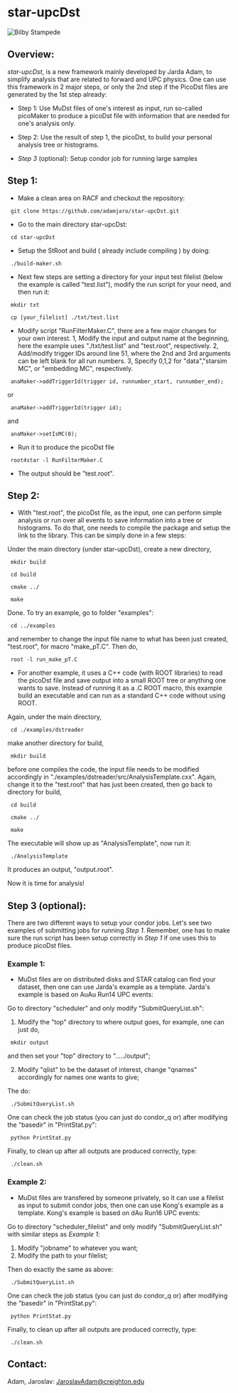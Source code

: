 # star-upcDst

![Bilby Stampede](https://cds.cern.ch/record/2288105/files/fig1.png)

## Overview:

*star-upcDst*, is a new framework mainly developed by Jarda Adam, to simplify analysis that are related to forward and UPC physics. One can use this framework in 2 major steps, or only the 2nd step if the PicoDst files are generated by the 1st step already:

- Step 1: Use MuDst files of one's interest as input, run so-called picoMaker to produce a picoDst file with information that are needed for one's analysis only. 
- Step 2: Use the result of step 1, the picoDst, to build your personal analysis tree or histograms. 

- *Step 3* (optional): Setup condor job for running large samples

## Step 1:

- Make a clean area on RACF and checkout the repository:

<pre><code> git clone https://github.com/adamjaro/star-upcDst.git </pre></code>

- Go to the main directory star-upcDst:

<pre><code> cd star-upcDst </pre></code>

- Setup the StRoot and build ( already include compiling ) by doing:

<pre><code> ./build-maker.sh </pre></code>

- Next few steps are setting a directory for your input test filelist (below the example is called "test.list"), modify the run script for your need, and then run it:

<pre><code> mkdir txt </pre></code>
<pre><code> cp [your_filelist] ./txt/test.list </pre></code>

- Modify script "RunFilterMaker.C", there are a few major changes for your own interest. 1, Modify the input and output name at the beginning, here the example uses "./txt/test.list" and "test.root", respectively. 2, Add/modify trigger IDs around line 51, where the 2nd and 3rd arguments can be left blank for all run numbers. 3, Specify 0,1,2 for "data","starsim MC", or "embedding MC", respectively.

<pre><code> anaMaker->addTriggerId(trigger id, runnumber_start, runnumber_end); </pre></code> 

or

<pre><code> anaMaker->addTriggerId(trigger id); </pre></code>

and 

<pre><code> anaMaker->setIsMC(0); </pre></code>

- Run it to produce the picoDst file

<pre><code> root4star -l RunFilterMaker.C </pre></code>

- The output should be "test.root".  


## Step 2:

- With "test.root", the picoDst file, as the input, one can perform simple analysis or run over all events to save information into a tree or histograms. To do that, one needs to compile the package and setup the link to the library. This can be simply done in a few steps:

Under the main directory (under star-upcDst), create a new directory,

<pre><code> mkdir build </pre></code>
<pre><code> cd build </code></pre>
<pre><code> cmake ../ </code></pre>
<pre><code> make </code></pre>

Done. To try an example, go to folder "examples":

<pre><code> cd ../examples </code></pre>

and remember to change the input file name to what has been just created, "test.root", for macro "make_pT.C". Then do, 

<pre><code> root -l run_make_pT.C </code></pre>


- For another example, it uses a C++ code (with ROOT libraries) to read the picoDst file and save output into a small ROOT tree or anything one wants to save. Instead of running it as a .C ROOT macro, this example build an executable and can run as a standard C++ code without using ROOT.

Again, under the main directory, 

<pre><code> cd ./examples/dstreader </code></pre>

make another directory for build,

<pre><code> mkdir build </code></pre>

before one compiles the code, the input file needs to be modified accordingly in "./examples/dstreader/src/AnalysisTemplate.cxx". Again, change it to the "test.root" that has just been created, then go back to directory for build,


<pre><code> cd build </code></pre>
<pre><code> cmake ../ </code></pre>
<pre><code> make </code></pre>

The executable will show up as "AnalysisTemplate", now run it:

<pre><code> ./AnalysisTemplate </code></pre>

It produces an output, "output.root". 

Now it is time for analysis!

## Step 3 (optional): 

There are two different ways to setup your condor jobs. Let's see two examples of submitting jobs for running *Step 1*. Remember, one has to make sure the run script has been setup correctly in *Step 1* if one uses this to produce picoDst files. 

### Example 1:
- MuDst files are on distributed disks and STAR catalog can find your dataset, then one can use Jarda's example as a template. Jarda's example is based on AuAu Run14 UPC events:

Go to directory "scheduler" and only modify "SubmitQueryList.sh":
1. Modify the "top" directory to where output goes, for example, one can just do, 

<pre><code> mkdir output </code></pre>
and then set your "top" directory to "...../output";

2. Modify "qlist" to be the dataset of interest, change "qnames" accordingly for names one wants to give;

The do:

<pre><code> ./SubmitQueryList.sh </code></pre>

One can check the job status (you can just do condor_q or) after modifying the "basedir" in "PrintStat.py":

<pre><code> python PrintStat.py </pre></code>

Finally, to clean up after all outputs are produced correctly, type:

<pre><code> ./clean.sh </pre></code>


### Example 2:
- MuDst files are transfered by someone privately, so it can use a filelist as input to submit condor jobs, then one can use Kong's example as a template. Kong's example is based on dAu Run16 UPC events:

Go to directory "scheduler_filelist" and only modify "SubmitQueryList.sh" with similar steps as *Example 1*:
1. Modify "jobname" to whatever you want;
2. Modify the path to your filelist;

Then do exactly the same as above:

<pre><code> ./SubmitQueryList.sh </code></pre>

One can check the job status (you can just do condor_q or) after modifying the "basedir" in "PrintStat.py":

<pre><code> python PrintStat.py </pre></code>

Finally, to clean up after all outputs are produced correctly, type:

<pre><code> ./clean.sh </pre></code>


## Contact:
Adam, Jaroslav: <JaroslavAdam@creighton.edu>









